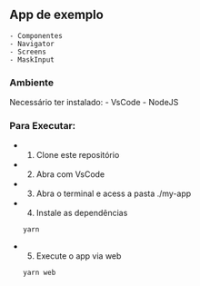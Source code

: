 ## App de exemplo
    - Componentes
    - Navigator
    - Screens
    - MaskInput

### Ambiente
Necessário ter instalado:
    - VsCode
    - NodeJS

### Para Executar:
- 1. Clone este repositório
- 2. Abra com VsCode
- 3. Abra o terminal e acess a pasta ./my-app
- 4. Instale as dependências
    ```cms
    yarn
    ```
- 5. Execute o app via web
    ```cmd
    yarn web
    ```

